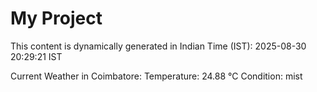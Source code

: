 # My Project

This content is dynamically generated in Indian Time (IST): 2025-08-30 20:29:21 IST


Current Weather in Coimbatore:
Temperature: 24.88 °C
Condition: mist
